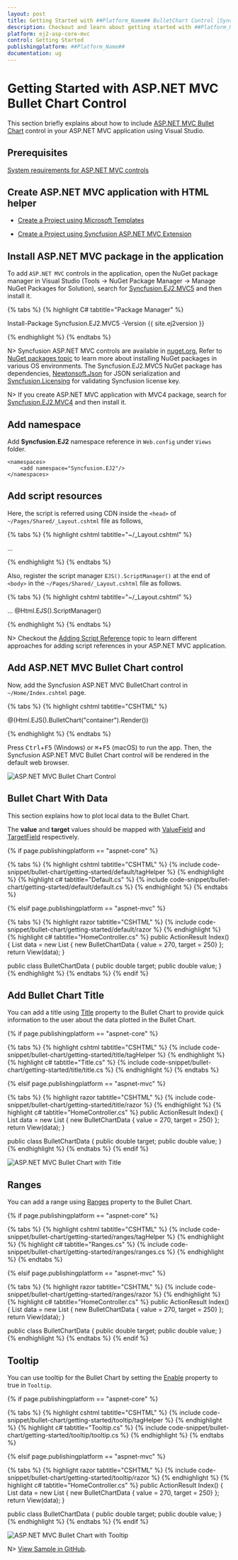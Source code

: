 ```yaml
---
layout: post
title: Getting Started with ##Platform_Name## BulletChart Control |Syncfusion
description: Checkout and learn about getting started with ##Platform_Name## BulletChart control of Syncfusion Essential JS 2 and more details.
platform: ej2-asp-core-mvc
control: Getting Started
publishingplatform: ##Platform_Name##
documentation: ug
---
```



# Getting Started with ASP.NET MVC Bullet Chart Control

This section briefly explains about how to include [ASP.NET MVC Bullet Chart](https://www.syncfusion.com/aspnet-mvc-ui-controls/bullet-chart) control in your ASP.NET MVC application using Visual Studio.

## Prerequisites

[System requirements for ASP.NET MVC controls](https://ej2.syncfusion.com/aspnetmvc/documentation/system-requirements)

## Create ASP.NET MVC application with HTML helper

* [Create a Project using Microsoft Templates](https://learn.microsoft.com/en-us/aspnet/mvc/overview/getting-started/introduction/getting-started#create-your-first-app)

* [Create a Project using Syncfusion ASP.NET MVC Extension](https://ej2.syncfusion.com/aspnetmvc/documentation/getting-started/project-template)

## Install ASP.NET MVC package in the application

To add `ASP.NET MVC` controls in the application, open the NuGet package manager in Visual Studio (Tools → NuGet Package Manager → Manage NuGet Packages for Solution), search for [Syncfusion.EJ2.MVC5](https://www.nuget.org/packages/Syncfusion.EJ2.MVC5) and then install it.

{% tabs %}
{% highlight C# tabtitle="Package Manager" %}

Install-Package Syncfusion.EJ2.MVC5 -Version {{ site.ej2version }}

{% endhighlight %}
{% endtabs %}

N> Syncfusion ASP.NET MVC controls are available in [nuget.org.](https://www.nuget.org/packages?q=syncfusion.EJ2) Refer to [NuGet packages topic](https://ej2.syncfusion.com/aspnetmvc/documentation/nuget-packages) to learn more about installing NuGet packages in various OS environments. The Syncfusion.EJ2.MVC5 NuGet package has dependencies, [Newtonsoft.Json](https://www.nuget.org/packages/Newtonsoft.Json/) for JSON serialization and [Syncfusion.Licensing](https://www.nuget.org/packages/Syncfusion.Licensing/) for validating Syncfusion license key.

N> If you create ASP.NET MVC application with MVC4 package, search for [Syncfusion.EJ2.MVC4](https://www.nuget.org/packages/Syncfusion.EJ2.MVC4) and then install it.

## Add namespace

Add **Syncfusion.EJ2** namespace reference in `Web.config` under `Views` folder.

```
<namespaces>
    <add namespace="Syncfusion.EJ2"/>
</namespaces>
```

## Add script resources

Here, the script is referred using CDN inside the `<head>` of `~/Pages/Shared/_Layout.cshtml` file as follows,

{% tabs %}
{% highlight cshtml tabtitle="~/_Layout.cshtml" %}

<head>
    ...
    <!-- Syncfusion ASP.NET MVC controls scripts -->
    <script src="https://cdn.syncfusion.com/ej2/{{ site.ej2version }}/dist/ej2.min.js"></script>
</head>

{% endhighlight %}
{% endtabs %}

Also, register the script manager `EJS().ScriptManager()` at the end of `<body>` in the `~/Pages/Shared/_Layout.cshtml` file as follows.

{% tabs %}
{% highlight cshtml tabtitle="~/_Layout.cshtml" %}

<body>
...
    <!-- Syncfusion ASP.NET MVC Script Manager -->
    @Html.EJS().ScriptManager()
</body>

{% endhighlight %}
{% endtabs %}

N> Checkout the [Adding Script Reference](https://ej2.syncfusion.com/aspnetmvc/documentation/common/adding-script-references) topic to learn different approaches for adding script references in your ASP.NET MVC application.

## Add ASP.NET MVC Bullet Chart control

Now, add the Syncfusion ASP.NET MVC BulletChart control in `~/Home/Index.cshtml` page.

{% tabs %}
{% highlight cshtml tabtitle="CSHTML" %}

@(Html.EJS().BulletChart("container").Render())

{% endhighlight %}
{% endtabs %}

Press <kbd>Ctrl</kbd>+<kbd>F5</kbd> (Windows) or <kbd>⌘</kbd>+<kbd>F5</kbd> (macOS) to run the app. Then, the Syncfusion ASP.NET MVC Bullet Chart control will be rendered in the default web browser.

![ASP.NET MVC Bullet Chart Control](images/bullet-chart-control.png)

## Bullet Chart With Data

This section explains how to plot local data to the Bullet Chart.

The **value** and **target** values should be mapped with [ValueField](https://help.syncfusion.com/cr/aspnetmvc-js2/Syncfusion.EJ2.Charts.BulletChart.html#Syncfusion_EJ2_Charts_BulletChart_ValueField) and [TargetField](https://help.syncfusion.com/cr/aspnetmvc-js2/Syncfusion.EJ2.Charts.BulletChart.html#Syncfusion_EJ2_Charts_BulletChart_TargetField) respectively.

{% if page.publishingplatform == "aspnet-core" %}

{% tabs %}
{% highlight cshtml tabtitle="CSHTML" %}
{% include code-snippet/bullet-chart/getting-started/default/tagHelper %}
{% endhighlight %}
{% highlight c# tabtitle="Default.cs" %}
{% include code-snippet/bullet-chart/getting-started/default/default.cs %}
{% endhighlight %}
{% endtabs %}

{% elsif page.publishingplatform == "aspnet-mvc" %}

{% tabs %}
{% highlight razor tabtitle="CSHTML" %}
{% include code-snippet/bullet-chart/getting-started/default/razor %}
{% endhighlight %}
{% highlight c# tabtitle="HomeController.cs" %}
public ActionResult Index()
{
    List<BulletChartData> data = new List<BulletChartData>
    {
        new BulletChartData { value = 270, target = 250}
    };
    return View(data);
}

public class BulletChartData
{
    public double target;
    public double value;
}
{% endhighlight %}
{% endtabs %}
{% endif %}



## Add Bullet Chart Title

You can add a title using [Title](https://help.syncfusion.com/cr/aspnetmvc-js2/Syncfusion.EJ2.Charts.BulletChart.html#Syncfusion_EJ2_Charts_BulletChart_Title) property to the Bullet Chart to provide quick information to the user about the data plotted in the Bullet Chart.

{% if page.publishingplatform == "aspnet-core" %}

{% tabs %}
{% highlight cshtml tabtitle="CSHTML" %}
{% include code-snippet/bullet-chart/getting-started/title/tagHelper %}
{% endhighlight %}
{% highlight c# tabtitle="Title.cs" %}
{% include code-snippet/bullet-chart/getting-started/title/title.cs %}
{% endhighlight %}
{% endtabs %}

{% elsif page.publishingplatform == "aspnet-mvc" %}

{% tabs %}
{% highlight razor tabtitle="CSHTML" %}
{% include code-snippet/bullet-chart/getting-started/title/razor %}
{% endhighlight %}
{% highlight c# tabtitle="HomeController.cs" %}
public ActionResult Index()
{
    List<BulletChartData> data = new List<BulletChartData>
    {
        new BulletChartData { value = 270, target = 250}
    };
    return View(data);
}

public class BulletChartData
{
    public double target;
    public double value;
}
{% endhighlight %}
{% endtabs %}
{% endif %}

![ASP.NET MVC Bullet Chart with Title](images/bullet-chart-with-title.png)

## Ranges

You can add a range using [Ranges](https://help.syncfusion.com/cr/aspnetmvc-js2/Syncfusion.EJ2.Charts.BulletChart.html#Syncfusion_EJ2_Charts_BulletChart_Ranges) property to the Bullet Chart.

{% if page.publishingplatform == "aspnet-core" %}

{% tabs %}
{% highlight cshtml tabtitle="CSHTML" %}
{% include code-snippet/bullet-chart/getting-started/ranges/tagHelper %}
{% endhighlight %}
{% highlight c# tabtitle="Ranges.cs" %}
{% include code-snippet/bullet-chart/getting-started/ranges/ranges.cs %}
{% endhighlight %}
{% endtabs %}

{% elsif page.publishingplatform == "aspnet-mvc" %}

{% tabs %}
{% highlight razor tabtitle="CSHTML" %}
{% include code-snippet/bullet-chart/getting-started/ranges/razor %}
{% endhighlight %}
{% highlight c# tabtitle="HomeController.cs" %}
public ActionResult Index()
{
    List<BulletChartData> data = new List<BulletChartData>
    {
        new BulletChartData { value = 270, target = 250}
    };
    return View(data);
}

public class BulletChartData
{
    public double target;
    public double value;
}
{% endhighlight %}
{% endtabs %}
{% endif %}



## Tooltip

You can use tooltip for the Bullet Chart by setting the [Enable](https://help.syncfusion.com/cr/aspnetmvc-js2/Syncfusion.EJ2.Charts.BulletChartBulletDataLabel.html#Syncfusion_EJ2_Charts_BulletChartBulletDataLabel_Enable) property to true in `Tooltip`.

{% if page.publishingplatform == "aspnet-core" %}

{% tabs %}
{% highlight cshtml tabtitle="CSHTML" %}
{% include code-snippet/bullet-chart/getting-started/tooltip/tagHelper %}
{% endhighlight %}
{% highlight c# tabtitle="Tooltip.cs" %}
{% include code-snippet/bullet-chart/getting-started/tooltip/tooltip.cs %}
{% endhighlight %}
{% endtabs %}

{% elsif page.publishingplatform == "aspnet-mvc" %}

{% tabs %}
{% highlight razor tabtitle="CSHTML" %}
{% include code-snippet/bullet-chart/getting-started/tooltip/razor %}
{% endhighlight %}
{% highlight c# tabtitle="HomeController.cs" %}
public ActionResult Index()
{
    List<BulletChartData> data = new List<BulletChartData>
    {
        new BulletChartData { value = 270, target = 250}
    };
    return View(data);
}

public class BulletChartData
{
    public double target;
    public double value;
}
{% endhighlight %}
{% endtabs %}
{% endif %}

![ASP.NET MVC Bullet Chart with Tooltip](images/bullet-chart-with-tooltip.png)

N> [View Sample in GitHub](https://github.com/SyncfusionExamples/ASP-NET-MVC-Getting-Started-Examples/tree/main/BulletChart/ASP.NET%20MVC%20Razor%20Examples).